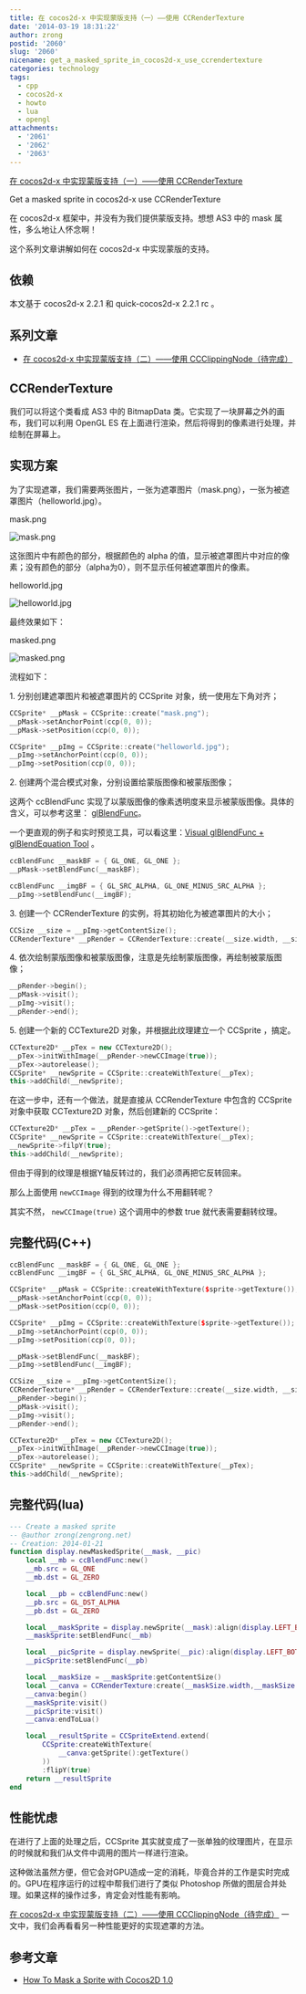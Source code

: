 ```yaml
---
title: 在 cocos2d-x 中实现蒙版支持（一）——使用 CCRenderTexture
date: '2014-03-19 18:31:22'
author: zrong
postid: '2060'
slug: '2060'
nicename: get_a_masked_sprite_in_cocos2d-x_use_ccrendertexture
categories: technology
tags:
  - cpp
  - cocos2d-x
  - howto
  - lua
  - opengl
attachments:
  - '2061'
  - '2062'
  - '2063'
---
```


[在 cocos2d-x 中实现蒙版支持（一）——使用 CCRenderTexture ](http://blog.zengrong.net/post/2060.html)

Get a masked sprite in cocos2d-x use CCRenderTexture

在 cocos2d-x 框架中，并没有为我们提供蒙版支持。想想 AS3 中的 mask 属性，多么地让人怀念啊！

这个系列文章讲解如何在 cocos2d-x 中实现蒙版的支持。<!--more-->

## 依赖

本文基于 cocos2d-x 2.2.1 和 quick-cocos2d-x 2.2.1 rc 。

## 系列文章

* [在 cocos2d-x 中实现蒙版支持（二）——使用 CCClippingNode（待完成）][1]

## CCRenderTexture

我们可以将这个类看成 AS3 中的 BitmapData 类。它实现了一块屏幕之外的画布，我们可以利用 OpenGL ES 在上面进行渲染，然后将得到的像素进行处理，并绘制在屏幕上。

## 实现方案

为了实现遮罩，我们需要两张图片，一张为遮罩图片（mask.png），一张为被遮罩图片（helloworld.jpg）。

mask.png 

![mask.png][12]

这张图片中有颜色的部分，根据颜色的 alpha 的值，显示被遮罩图片中对应的像素；没有颜色的部分（alpha为0），则不显示任何被遮罩图片的像素。

helloworld.jpg

![helloworld.jpg][13]

最终效果如下：

masked.png

![masked.png][11]

流程如下：

1\. 分别创建遮罩图片和被遮罩图片的 CCSprite 对象，统一使用左下角对齐；

``` c++
CCSprite* __pMask = CCSprite::create("mask.png");
__pMask->setAnchorPoint(ccp(0, 0));
__pMask->setPosition(ccp(0, 0));

CCSprite* __pImg = CCSprite::create("helloworld.jpg");
__pImg->setAnchorPoint(ccp(0, 0));
__pImg->setPosition(ccp(0, 0));
```

2\. 创建两个混合模式对象，分别设置给蒙版图像和被蒙版图像；

这两个 ccBlendFunc 实现了以蒙版图像的像素透明度来显示被蒙版图像。具体的含义，可以参考这里： [glBlendFunc][2]。

一个更直观的例子和实时预览工具，可以看这里：[Visual glBlendFunc + glBlendEquation Tool][3] 。

``` c++
ccBlendFunc __maskBF = { GL_ONE, GL_ONE };
__pMask->setBlendFunc(__maskBF);

ccBlendFunc __imgBF = { GL_SRC_ALPHA, GL_ONE_MINUS_SRC_ALPHA };
__pImg->setBlendFunc(__imgBF);
```

3\. 创建一个 CCRenderTexture 的实例，将其初始化为被遮罩图片的大小；

``` c++
CCSize __size = __pImg->getContentSize();
CCRenderTexture* __pRender = CCRenderTexture::create(__size.width, __size.height);
```

4\. 依次绘制蒙版图像和被蒙版图像，注意是先绘制蒙版图像，再绘制被蒙版图像；

``` c++
__pRender->begin();
__pMask->visit();
__pImg->visit();
__pRender->end();
```

5\. 创建一个新的 CCTexture2D 对象，并根据此纹理建立一个 CCSprite ，搞定。

``` c++
CCTexture2D* __pTex = new CCTexture2D();
__pTex->initWithImage(__pRender->newCCImage(true));
__pTex->autorelease();
CCSprite* __newSprite = CCSprite::createWithTexture(__pTex);
this->addChild(__newSprite);
```

在这一步中，还有一个做法，就是直接从 CCRenderTexture 中包含的 CCSprite 对象中获取 CCTexture2D 对象，然后创建新的 CCSprite：

``` c++
CCTexture2D* __pTex = __pRender->getSprite()->getTexture();
CCSprite* __newSprite = CCSprite::createWithTexture(__pTex);
__newSprite->filpY(true);
this->addChild(__newSprite);
```

但由于得到的纹理是根据Y轴反转过的，我们必须再把它反转回来。

那么上面使用 `newCCImage` 得到的纹理为什么不用翻转呢？

其实不然， `newCCImage(true)` 这个调用中的参数 true 就代表需要翻转纹理。

## 完整代码(C++)

``` c++
ccBlendFunc __maskBF = { GL_ONE, GL_ONE };
ccBlendFunc __imgBF = { GL_SRC_ALPHA, GL_ONE_MINUS_SRC_ALPHA };

CCSprite* __pMask = CCSprite::createWithTexture($sprite->getTexture());
__pMask->setAnchorPoint(ccp(0, 0));
__pMask->setPosition(ccp(0, 0));

CCSprite* __pImg = CCSprite::createWithTexture($sprite->getTexture());
__pImg->setAnchorPoint(ccp(0, 0));
__pImg->setPosition(ccp(0, 0));

__pMask->setBlendFunc(__maskBF);
__pImg->setBlendFunc(__imgBF);

CCSize __size = __pImg->getContentSize();
CCRenderTexture* __pRender = CCRenderTexture::create(__size.width, __size.height);
__pRender->begin();
__pMask->visit();
__pImg->visit();
__pRender->end();

CCTexture2D* __pTex = new CCTexture2D();
__pTex->initWithImage(__pRender->newCCImage(true));
__pTex->autorelease();
CCSprite* __newSprite = CCSprite::createWithTexture(__pTex);
this->addChild(__newSprite);
```

## 完整代码(lua)

``` lua
--- Create a masked sprite
-- @author zrong(zengrong.net)
-- Creation: 2014-01-21
function display.newMaskedSprite(__mask, __pic)
	local __mb = ccBlendFunc:new()
	__mb.src = GL_ONE
	__mb.dst = GL_ZERO

	local __pb = ccBlendFunc:new()
	__pb.src = GL_DST_ALPHA
	__pb.dst = GL_ZERO

	local __maskSprite = display.newSprite(__mask):align(display.LEFT_BOTTOM, 0, 0)
	__maskSprite:setBlendFunc(__mb)

	local __picSprite = display.newSprite(__pic):align(display.LEFT_BOTTOM, 0, 0)
	__picSprite:setBlendFunc(__pb)

	local __maskSize = __maskSprite:getContentSize()
	local __canva = CCRenderTexture:create(__maskSize.width,__maskSize.height)
	__canva:begin()
	__maskSprite:visit()
	__picSprite:visit()
	__canva:endToLua()

	local __resultSprite = CCSpriteExtend.extend(
		CCSprite:createWithTexture(
			__canva:getSprite():getTexture()
		))
		:flipY(true)
	return __resultSprite
end
```

## 性能忧虑

在进行了上面的处理之后，CCSprite 其实就变成了一张单独的纹理图片，在显示的时候就和我们从文件中调用的图片一样进行渲染。

这种做法虽然方便，但它会对GPU造成一定的消耗，毕竟合并的工作是实时完成的。GPU在程序运行的过程中帮我们进行了类似 Photoshop 所做的图层合并处理。如果这样的操作过多，肯定会对性能有影响。

[在 cocos2d-x 中实现蒙版支持（二）——使用 CCClippingNode（待完成）][1] 一文中，我们会再看看另一种性能更好的实现遮罩的方法。

## 参考文章

* [How To Mask a Sprite with Cocos2D 1.0][4]

[1]: http://zengrong.net
[2]: http://www.khronos.org/opengles/sdk/docs/man/xhtml/glBlendFunc.xml
[3]: http://www.andersriggelsen.dk/glblendfunc.php
[4]: http://www.raywenderlich.com/4421/how-to-mask-a-sprite-with-cocos2d-1-0

[11]: /uploads/2014/03/masked.png
[12]: /uploads/2014/03/mask.png
[13]: /uploads/2014/03/helloworld.jpg

